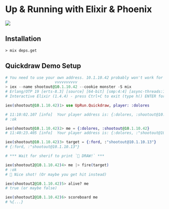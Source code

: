 # Up & Running with Elixir & Phoenix

![](https://github.com/robot-overlord/up_run/blob/master/priv/logo.png?raw=true)

## Installation

```shell
> mix deps.get
```

## Quickdraw Demo Setup

```elixir
# You need to use your own address. 10.1.10.42 probably won't work for you.
#                     vvvvvvvvvv
> iex --name shootout@10.1.10.42 --cookie monster -S mix
# Erlang/OTP 19 [erts-8.3] [source] [64-bit] [smp:4:4] [async-threads:10] [hipe] [kernel-poll:false] [dtrace]
# Interactive Elixir (1.4.4) - press Ctrl+C to exit (type h() ENTER for help)

iex(shootout@10.1.10.42)1> use UpRun.Quickdraw, player: :dolores

# 11:10:02.107 [info]  Your player address is: {:dolores, :shootout@10.1.10.42}
# :ok

iex(shootout@10.1.10.42)2> me = {:dolores, :shootout@10.1.10.42}
# 11:40:23.405 [info]  Your player address is: {:dolores, :"shootout@10.1.10.42"}

iex(shootout@10.1.10.42)3> target = {:ford, :"shootout@10.1.10.13"}
# {:ford, :"shootout@10.1.10.13"}

# *** Wait for sherif to print `🔫 DRAW!` ***

iex(shootout2@10.1.10.42)4> me |> fire(target)
# :ok
# 🎉 Nice shot! (Or maybe you get hit instead)

iex(shootout2@10.1.10.42)5> alive? me
# true (or maybe false)

iex(shootout2@10.1.10.42)6> scoreboard me
# %{...}
```
